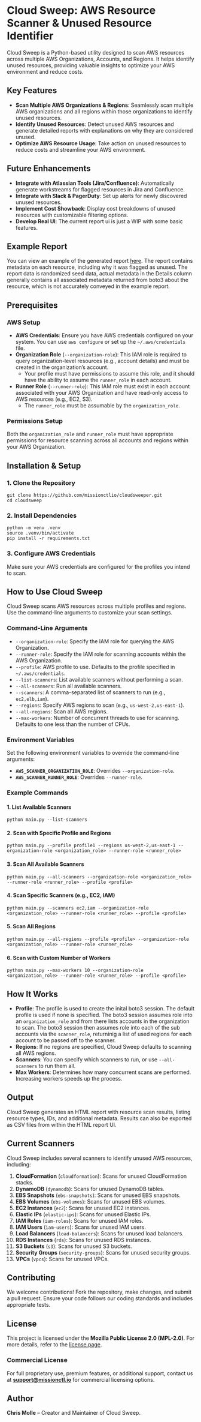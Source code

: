 # Cloud Sweep: AWS Resource Scanner & Unused Resource Identifier

Cloud Sweep is a Python-based utility designed to scan AWS resources across multiple AWS Organizations, Accounts, and Regions. It helps identify unused resources, providing valuable insights to optimize your AWS environment and reduce costs.

## Key Features

- **Scan Multiple AWS Organizations & Regions**: Seamlessly scan multiple AWS organizations and all regions within those organizations to identify unused resources.
- **Identify Unused Resources**: Detect unused AWS resources and generate detailed reports with explanations on why they are considered unused.
- **Optimize AWS Resource Usage**: Take action on unused resources to reduce costs and streamline your AWS environment.

## Future Enhancements

- **Integrate with Atlassian Tools (Jira/Confluence)**: Automatically generate workstreams for flagged resources in Jira and Confluence.
- **Integrate with Slack & PagerDuty**: Set up alerts for newly discovered unused resources.
- **Implement Cost Showback**: Display cost breakdowns of unused resources with customizable filtering options.
- **Develop Real UI**: The current report ui is just a WIP with some basic features. 

## Example Report

You can view an example of the generated report [here](https://missionctlio.github.io/cloudsweep/examples/random_scan_report.html). The report contains metadata on each resource, including why it was flagged as unused.
The report data is randomized seed data, actual metadata in the Details column generally contains all associated metadata returned from boto3 about the resource, which is not accurately conveyed in the example report.

## Prerequisites
### AWS Setup
- **AWS Credentials**: Ensure you have AWS credentials configured on your system. You can use `aws configure` or set up the `~/.aws/credentials` file.
- **Organization Role** (`--organization-role`): This IAM role is required to query organization-level resources (e.g., account details) and must be created in the organization’s account.
  - Your profile must have permissions to assume this role, and it should have the ability to assume the `runner_role` in each account.
- **Runner Role** (`--runner-role`): This IAM role must exist in each account associated with your AWS Organization and have read-only access to AWS resources (e.g., EC2, S3).
  - The `runner_role` must be assumable by the `organization_role`.

### Permissions Setup
Both the `organization_role` and `runner_role` must have appropriate permissions for resource scanning across all accounts and regions within your AWS Organization.

## Installation & Setup

### 1. Clone the Repository

```
git clone https://github.com/missionctlio/cloudsweeper.git
cd cloudsweep
```

### 2. Install Dependencies

```
python -m venv .venv
source .venv/bin/activate
pip install -r requirements.txt
```

### 3. Configure AWS Credentials

Make sure your AWS credentials are configured for the profiles you intend to scan.

## How to Use Cloud Sweep

Cloud Sweep scans AWS resources across multiple profiles and regions. Use the command-line arguments to customize your scan settings.

### Command-Line Arguments

- `--organization-role`: Specify the IAM role for querying the AWS Organization.
- `--runner-role`: Specify the IAM role for scanning accounts within the AWS Organization.
- `--profile`: AWS profile to use. Defaults to the profile specified in `~/.aws/credentials`.
- `--list-scanners`: List available scanners without performing a scan.
- `--all-scanners`: Run all available scanners.
- `--scanners`: A comma-separated list of scanners to run (e.g., `ec2,elb,iam`).
- `--regions`: Specify AWS regions to scan (e.g., `us-west-2,us-east-1`).
- `--all-regions`: Scan all AWS regions.
- `--max-workers`: Number of concurrent threads to use for scanning. Defaults to one less than the number of CPUs.

### Environment Variables

Set the following environment variables to override the command-line arguments:

- **`AWS_SCANNER_ORGANIZATION_ROLE`**: Overrides `--organization-role`.
- **`AWS_SCANNER_RUNNER_ROLE`**: Overrides `--runner-role`.

### Example Commands

#### 1. List Available Scanners

```
python main.py --list-scanners
```

#### 2. Scan with Specific Profile and Regions

```
python main.py --profile profile1 --regions us-west-2,us-east-1 --organization-role <organization_role> --runner-role <runner_role>
```

#### 3. Scan All Available Scanners

```
python main.py --all-scanners --organization-role <organization_role> --runner-role <runner_role> --profile <profile>
```

#### 4. Scan Specific Scanners (e.g., EC2, IAM)

```
python main.py --scanners ec2,iam --organization-role <organization_role> --runner-role <runner_role> --profile <profile>
```

#### 5. Scan All Regions

```
python main.py --all-regions --profile <profile> --organization-role <organization_role> --runner-role <runner_role>
```

#### 6. Scan with Custom Number of Workers

```
python main.py --max-workers 10 --organization-role <organization_role> --runner-role <runner_role> --profile <profile>
```

## How It Works

- **Profile**: The profile is used to create the inital boto3 session. The default profile is used if none is specified. The boto3 session assumes role into an `organization_role` and from there lists accounts in the organization to scan.  The boto3 session then assumes role into each of the sub accounts via the `scanner_role`, returninig a list of used regions for each account to be passed off to the scanner.
- **Regions**: If no regions are specified, Cloud Sweep defaults to scanning all AWS regions.
- **Scanners**: You can specify which scanners to run, or use `--all-scanners` to run them all.
- **Max Workers**: Determines how many concurrent scans are performed. Increasing workers speeds up the process.

## Output

Cloud Sweep generates an HTML report with resource scan results, listing resource types, IDs, and additional metadata. Results can also be exported as CSV files from within the HTML report UI.

## Current Scanners

Cloud Sweep includes several scanners to identify unused AWS resources, including:

1. **CloudFormation** (`cloudformation`): Scans for unused CloudFormation stacks.
2. **DynamoDB** (`dynamodb`): Scans for unused DynamoDB tables.
3. **EBS Snapshots** (`ebs-snapshots`): Scans for unused EBS snapshots.
4. **EBS Volumes** (`ebs-volumes`): Scans for unused EBS volumes.
5. **EC2 Instances** (`ec2`): Scans for unused EC2 instances.
6. **Elastic IPs** (`elastic-ips`): Scans for unused Elastic IPs.
7. **IAM Roles** (`iam-roles`): Scans for unused IAM roles.
8. **IAM Users** (`iam-users`): Scans for unused IAM users.
9. **Load Balancers** (`load-balancers`): Scans for unused load balancers.
10. **RDS Instances** (`rds`): Scans for unused RDS instances.
11. **S3 Buckets** (`s3`): Scans for unused S3 buckets.
12. **Security Groups** (`security-groups`): Scans for unused security groups.
13. **VPCs** (`vpcs`): Scans for unused VPCs.

## Contributing

We welcome contributions! Fork the repository, make changes, and submit a pull request. Ensure your code follows our coding standards and includes appropriate tests.

## License

This project is licensed under the **Mozilla Public License 2.0 (MPL-2.0)**. For more details, refer to the [license page](https://www.mozilla.org/MPL/2.0/).

### Commercial License

For full proprietary use, premium features, or additional support, contact us at **[support@missionctl.io](mailto:support@missionctl.io)** for commercial licensing options.

## Author

**Chris Molle** – Creator and Maintainer of Cloud Sweep.
